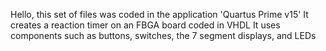 Hello, this set of files was coded in the application 'Quartus Prime v15'
It creates a reaction timer on an FBGA board coded in VHDL
It uses components such as buttons, switches, the 7 segment displays, and LEDs
